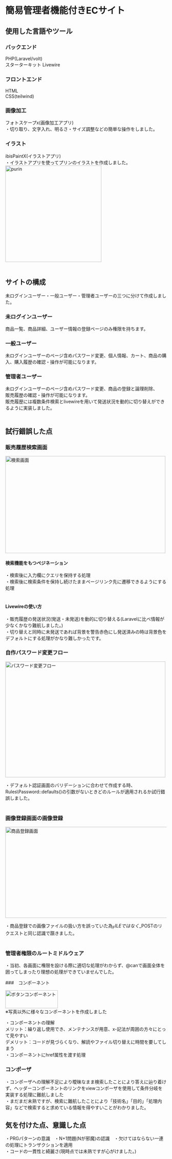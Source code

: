 # 簡易管理者機能付きECサイト<br>
## 使用した言語やツール<br>
### バックエンド<br>
PHP(Laravel/volt)<br>スターターキット Livewire
### フロントエンド<br>
HTML<br>
CSS(teilwind)<br>
### 画像加工<br>
フォトスケープx(画像加工アプリ)<br>
・切り取り、文字入れ、明るさ・サイズ調整などの簡単な操作をしました。<br>
### イラスト<br>
ibisPaintX(イラストアプリ)<br>
・イラストアプリを使ってプリンのイラストを作成しました。<br>
<img width="300" height="300" alt="purin" src="https://github.com/user-attachments/assets/a7fbc9f5-ac72-4497-a181-e731147dc695" />
<br><br>

## サイトの構成<br>
未ログインユーザー・一般ユーザー・管理者ユーザーの三つに分けて作成しました。<br>
### 未ログインユーザー<br>
商品一覧、商品詳細、ユーザー情報の登録ページのみ権限を持ちます。<br>
### 一般ユーザー<br>
未ログインユーザーのページ含めパスワード変更、個人情報、カート、商品の購入、購入履歴の確認・操作が可能になります。<br>
### 管理者ユーザー<br>
未ログインユーザーのページ含めパスワード変更、商品の登録と論理削除、<br>販売履歴の確認・操作が可能になります。<br>
販売履歴には複数条件検索とlivewireを用いて発送状況を動的に切り替えができるように実装しました。<br><br>

## 試行錯誤した点<br>

### 販売履歴検索画面<br>

<img width="500" height="302" alt="検索画面" src="https://github.com/user-attachments/assets/199ea9eb-831d-4a4c-80be-6004fdbd688d" />

#### 検索機能をもつペジネーション<br>
・検索後に入力欄にクエリを保持する処理<br>
・検索後に検索条件を保持し続けたままページリンク先に遷移できるようにする処理<br><br>

#### Livewireの使い方<br>
・販売履歴の発送状況(発送・未発送)を動的に切り替える(Laravelに比べ情報が少なくかなり難航しました。)<br>
・切り替えと同時に未発送であれば背景を警告赤色にし発送済みの時は背景色をデフォルトにする処理がかなり難しかったです。<br>

### 自作パスワード変更フロー<br>

<img width="500" height="360" alt="パスワード変更フロー" src="https://github.com/user-attachments/assets/83186536-0016-4b50-a7a5-2f6173ba18f9" />

・デフォルト認証画面のバリデーションに合わせて作成する時、Rules\Password::defaults()の引数がないときどのルールが適用されるか試行錯誤しました。<br><br>

### 画像登録画面の画像登録<br>

<img width="600" height="283" alt="商品登録画面" src="https://github.com/user-attachments/assets/c73426e7-68ef-4222-b287-457c7f251ef5" />

・商品登録での画像ファイルの扱い方を誤っていた為$_FILEではなく$_POSTのリクエストと同じ認識で躓きました。<br><br>

### 管理者権限のルートミドルウェア<br>
・当初、各画面に権限を設ける際に適切な処理がわからず、@canで画面全体を囲ってしまったり理想の処理ができていませんでした。<br>

###　コンポーネント<br>

<img width="164" height="56" alt="ボタンコンポーネント" src="https://github.com/user-attachments/assets/254ea751-39e5-436a-97a7-f96f17809163" /><br>
※写真以外に様々なコンポーネントを作成しました

・コンポーネントの理解<br>
メリット：繰り返し使用でき、メンテナンスが用意、x-記法が周囲の方々にとって見やすい<br>
デメリット：コードが見づらくなり、解読やファイル切り替えに時間を要してしまう<br>
・コンポーネントにhref属性を渡す処理<br>

### コンポーザ<br>
・コンポーザへの理解不足により曖昧なまま検索したことにより答えに辿り着けず、ヘッダーコンポーネントのリンクをviewコンポーザを使用して条件分岐を実装する処理に難航しました<br>
・まだまだ未熟ですが、検索に難航したことにより「技術名」「目的」「処理内容」などで検索すると求めている情報を得やすいことがわかりました。

## 気を付けた点、意識した点<br>
・PRGパターンの意識　・N+1問題(Nが邪魔)の認識　・欠けてはならない一連の処理にトランザクションを適用<br>
・コードの一貫性と綺麗さ(現時点では未熟ですが心がけました。)





